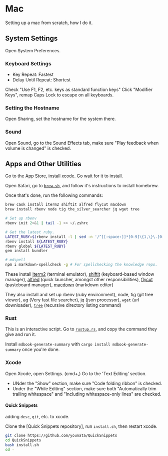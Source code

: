 # Mac

Setting up a mac from scratch, how I do it.

## System Settings

Open System Preferences.

### Keyboard Settings

- Key Repeat: Fastest
- Delay Until Repeat: Shortest

Check "Use F1, F2, etc. keys as standard function keys"
Click "Modifier Keys", remap Caps Lock to escape on all keyboards.

### Setting the Hostname

Open Sharing, set the hostname for the system there.

### Sound

Open Sound, go to the Sound Effects tab, make sure "Play feedback when volume is changed" is checked.

## Apps and Other Utilities

Go to the App Store, install xcode. Go wait for it to install.

Open Safari, go to [`brew.sh`](https://brew.sh), and follow it's instructions to install homebrew.

Once that's done, run the following commands:

```sh
brew cask install iterm2 shiftit alfred flycut macdown
brew install rbenv node tig the_silver_searcher jq wget tree

# Set up rbenv
rbenv init 2>&1 | tail -1 >> ~/.zshrc

# Get the latest ruby.
LATEST_RUBY=$(rbenv install -l | sed -n '/^[[:space:]]*[0-9]\{1,\}\.[0-9]\{1,\}\.[0-9]\{1,\}[[:space:]]*$/ h;${g;p;}')
rbenv install ${LATEST_RUBY}
rbenv global ${LATEST_RUBY}
gem install bundler

# mdspell
npm i markdown-spellcheck -g # For spellchecking the knowledge repo.
```

These install [iterm2](https://iterm2.com) (terminal emulator), [shiftit](https://github.com/fikovnik/ShiftIt) (keyboard-based window manager), [alfred](https://www.alfredapp.com) (quick launcher, amongst other responsibilities), [flycut](https://github.com/TermiT/Flycut) (pasteboard manager), [macdown](https://macdown.uranusjr.com) (markdown editor)

They also install and set up rbenv (ruby environment), node, tig (git tree viewer), ag (Very fast file searcher), jq (json processor), `wget` (url downloader), <a href="http://mama.indstate.edu/users/ice/tree/" data-proofer-ignore>`tree`</a> (recursive directory listing command)

### Rust

This is an interactive script. Go to [`rustup.rs`](https://rustup.rs), and copy the command they give and run it.

Install `mdbook-generate-summary` with `cargo install mdbook-generate-summary` once you're done.

### Xcode

Open Xcode, open Settings. (cmd+,)
Go to the 'Text Editing' section.

- UNder the "Show" section, make sure "Code folding ribbon" is checked.
- Under the "While Editing" section, make sure both "Automatically trim trailing whitespace" and "Including whitespace-only lines" are checked.

#### Quick Snippets

adding `desc`, `qit`, etc. to xcode.

Clone the [Quick Snippets repository], run `install.sh`, then restart xcode.

```sh
git clone https://github.com/younata/QuickSnippets
cd QuickSnippets
bash install.sh
cd -
```
